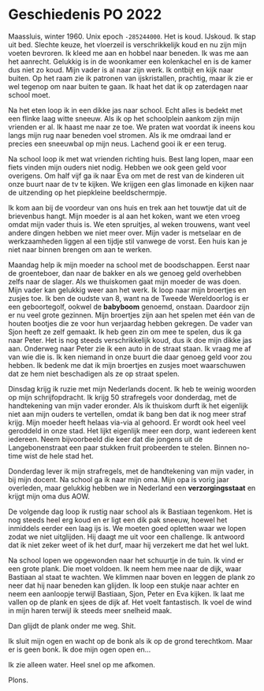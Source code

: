 # Geschiedenis PO 2022

Maassluis, winter 1960. Unix epoch `-285244000`. Het is koud. IJskoud. Ik stap uit bed. Slechte keuze, het vloerzeil is verschrikkelijk koud en nu zijn mijn voeten bevroren. Ik kleed me aan en hobbel naar beneden. Ik was me aan het aanrecht. Gelukkig is in de woonkamer een kolenkachel en is de kamer dus niet zo koud. Mijn vader is al naar zijn werk. Ik ontbijt en kijk naar buiten. Op het raam zie ik patronen van ijskristallen, prachtig, maar ik zie er wel tegenop om naar buiten te gaan. Ik haat het dat ik op zaterdagen naar school moet.

Na het eten loop ik in een dikke jas naar school. Echt alles is bedekt met een flinke laag witte sneeuw. Als ik op het schoolplein aankom zijn mijn vrienden er al. Ik haast me naar ze toe. We praten wat voordat ik ineens kou langs mijn rug naar beneden voel stromen. Als ik me omdraai land er precies een sneeuwbal op mijn neus. Lachend gooi ik er een terug.

Na school loop ik met wat vrienden richting huis. Best lang lopen, maar een fiets vinden mijn ouders niet nodig. Hebben we ook geen geld voor overigens. Om half vijf ga ik naar Eva om met de rest van de kinderen uit onze buurt naar de tv te kijken. We krijgen een glas limonade en kijken naar de uitzending op het piepkleine beeldschermpje.

Ik kom aan bij de voordeur van ons huis en trek aan het touwtje dat uit de brievenbus hangt. Mijn moeder is al aan het koken, want we eten vroeg omdat mijn vader thuis is. We eten spruitjes, al weken trouwens, want veel andere dingen hebben we niet meer over. Mijn vader is metselaar en de werkzaamheden liggen al een tijdje stil vanwege de vorst. Een huis kan je niet naar binnen brengen om aan te werken.

Maandag help ik mijn moeder na school met de boodschappen. Eerst naar de groenteboer, dan naar de bakker en als we genoeg geld overhebben zelfs naar de slager. Als we thuiskomen gaat mijn moeder de was doen. Mijn vader kan gelukkig weer aan het werk. Ik loop naar mijn broertjes en zusjes toe. Ik ben de oudste van 8, want na de Tweede Wereldoorlog is er een geboortegolf, ookwel de **babyboom** genoemd, onstaan. Daardoor zijn er nu veel grote gezinnen. Mijn broertjes zijn aan het spelen met één van de houten bootjes die ze voor hun verjaardag hebben gekregen. De vader van Sjon heeft ze zelf gemaakt. Ik heb geen zin om mee te spelen, dus ik ga naar Peter. Het is nog steeds verschrikkelijk koud, dus ik doe mijn dikke jas aan. Onderweg naar Peter zie ik een auto in de straat staan. Ik vraag me af van wie die is. Ik ken niemand in onze buurt die daar genoeg geld voor zou hebben. Ik bedenk me dat ik mijn broertjes en zusjes moet waarschuwen dat ze hem niet beschadigen als ze op straat spelen.

Dinsdag krijg ik ruzie met mijn Nederlands docent. Ik heb te weinig woorden op mijn schrijfopdracht. Ik krijg 50 strafregels voor donderdag, met de handtekening van mijn vader eronder. Als ik thuiskom durft ik het eigenlijk niet aan mijn ouders te vertellen, omdat ik bang ben dat ik nog meer straf krijg. Mijn moeder heeft helaas via-via al gehoord. Er wordt ook heel veel geroddeld in onze stad. Het lijkt eigenlijk meer een dorp, want iedereen kent iedereen. Neem bijvoorbeeld die keer dat die jongens uit de Langebonenstraat een paar stukken fruit probeerden te stelen. Binnen no-time wist de hele stad het.

Donderdag lever ik mijn strafregels, met de handtekening van mijn vader, in bij mijn docent. Na school ga ik naar mijn oma. Mijn opa is vorig jaar overleden, maar gelukkig hebben we in Nederland een **verzorgingsstaat** en krijgt mijn oma dus AOW.

De volgende dag loop ik rustig naar school als ik Bastiaan tegenkom. Het is nog steeds heel erg koud en er ligt een dik pak sneeuw, hoewel het inmiddels eerder een laag ijs is. We moeten goed opletten waar we lopen zodat we niet uitglijden. Hij daagt me uit voor een challenge. Ik antwoord dat ik niet zeker weet of ik het durf, maar hij verzekert me dat het wel lukt.

Na school lopen we opgewonden naar het schuurtje in de tuin. Ik vind er een grote plank. Die moet voldoen. Ik neem hem mee naar de dijk, waar Bastiaan al staat te wachten. We klimmen naar boven en leggen de plank zo neer dat hij naar beneden kan glijden. Ik loop een stukje naar achter en neem een aanloopje terwijl Bastiaan, Sjon, Peter en Eva kijken. Ik laat me vallen op de plank en sjees de dijk af. Het voelt fantastisch. Ik voel de wind in mijn haren terwijl ik steeds meer snelheid maak.

Dan glijdt de plank onder me weg. Shit.

Ik sluit mijn ogen en wacht op de bonk als ik op de grond terechtkom. Maar er is geen bonk. Ik doe mijn ogen open en...

Ik zie alleen water. Heel snel op me afkomen.

Plons.
